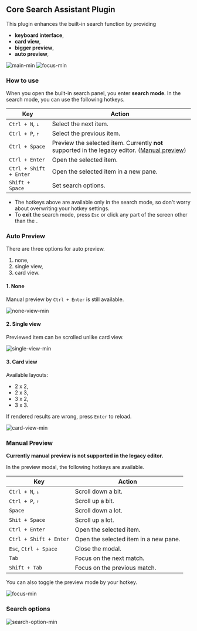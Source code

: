 ## Core Search Assistant Plugin

This plugin enhances the built-in search function by providing
- **keyboard interface**,
- **card view**,
- **bigger preview**,
- **auto preview**,

![main-min](https://user-images.githubusercontent.com/38106890/150084212-d47733c7-3e84-437c-a257-5dd7ee6a8be5.gif)
![focus-min](https://user-images.githubusercontent.com/38106890/151547284-739a18a3-3467-4964-b59b-de8c2673018c.gif)

### How to use
When you open the built-in search panel, you enter **search mode**.
In the search mode, you can use the following hotkeys.

| Key | Action |
| -- | -- |
| `Ctrl + N`, `↓` | Select the next item. |
| `Ctrl + P`, `↑` | Select the previous item. |
| `Ctrl + Space` | Preview the selected item. Currently **not** supported in the legacy editor. ([Manual preview](#manual-preview)) |
| `Ctrl + Enter` | Open the selected item. |
| `Ctrl + Shift + Enter` | Open the selected item in a new pane. |
| `Shift + Space` | Set search options. |

- The hotkeys above are available only in the search mode, so don't worry about overwriting your hotkey settings.
- To **exit** the search mode, press `Esc` or click any part of the screen other than the .

### Auto Preview
There are three options for auto preview.
1. none,
2. single view,
3. card view.

#### 1. None

Manual preview by `Ctrl + Enter`  is still available.

![none-view-min](https://user-images.githubusercontent.com/38106890/150082308-493df0a0-e9d4-46ee-8957-c11a2f5ce628.gif)

#### 2. Single view

Previewed item can be scrolled unlike card view.

![single-view-min](https://user-images.githubusercontent.com/38106890/150082234-54a39bce-5ba7-4b53-88c7-603310f14274.gif)

#### 3. Card view

Available layouts:
- 2 x 2,
- 2 x 3,
- 3 x 2,
- 3 x 3.

If rendered results are wrong, press `Enter` to reload.

![card-view-min](https://user-images.githubusercontent.com/38106890/150082177-6a14a509-b6f9-449f-90d1-7e198ae2d3d3.gif)

### Manual Preview
**Currently manual preview is not supported in the legacy editor.**

In the preview modal, the following hotkeys are available.

| Key | Action |
| -- | -- |
| `Ctrl + N`, `↓` | Scroll down a bit. |
| `Ctrl + P`, `↑` | Scroll up a bit. |
| `Space` | Scroll down a lot. |
| `Shit + Space` | Scroll up a lot. |
| `Ctrl + Enter` | Open the selected item. |
| `Ctrl + Shift + Enter` | Open the selected item in a new pane. |
| `Esc`, `Ctrl + Space` | Close the modal. |
| `Tab` | Focus on the next match. |
| `Shift + Tab` | Focus on the previous match. |

You can also toggle the preview mode by your hotkey.

![focus-min](https://user-images.githubusercontent.com/38106890/151547284-739a18a3-3467-4964-b59b-de8c2673018c.gif)

### Search options

![search-option-min](https://user-images.githubusercontent.com/38106890/150083314-0834e593-2cd6-46c6-8706-5582e987037a.gif)

